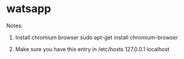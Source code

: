 # watsapp
Notes:
1) Install chromium browser
sudo apt-get install chromium-browser

2) Make sure you have this entry in /etc/hosts
127.0.0.1       localhost
